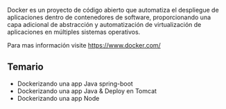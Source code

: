 Docker es un proyecto de código abierto que automatiza el despliegue de aplicaciones dentro de contenedores de software, proporcionando una capa adicional de abstracción y automatización de virtualización de aplicaciones en múltiples sistemas operativos.​

Para mas información visite https://www.docker.com/

## Temario

* Dockerizando una app Java spring-boot
* Dockerizando una app Java & Deploy en Tomcat
* Dockerizando una app Node